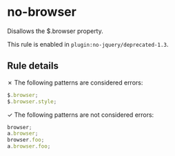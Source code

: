 # no-browser

Disallows the $.browser property.

This rule is enabled in `plugin:no-jquery/deprecated-1.3`.

## Rule details

✗ The following patterns are considered errors:
```js
$.browser;
$.browser.style;
```

✓ The following patterns are not considered errors:
```js
browser;
a.browser;
browser.foo;
a.browser.foo;
```
